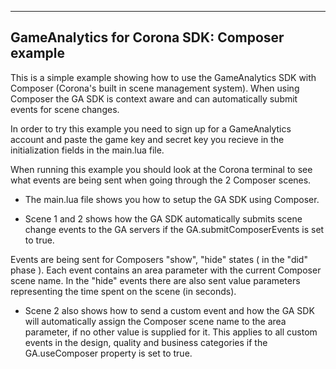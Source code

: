 
---------------------------------------------------------------------------------
GameAnalytics for Corona SDK: Composer example 
---------------------------------------------------------------------------------

This is a simple example showing how to use the GameAnalytics SDK with Composer (Corona's built in 
scene management system). When using Composer the GA SDK is context aware and can automatically
submit events for scene changes.

In order to try this example you need to sign up for a GameAnalytics account and paste the game 
key and secret key you recieve in the initialization fields in the main.lua file.

When running this example you should look at the Corona terminal to see what events are being 
sent when going through the 2 Composer scenes.

- The main.lua file shows you how to setup the GA SDK using Composer.

- Scene 1 and 2 shows how the GA SDK automatically submits scene change events to the GA servers
if the GA.submitComposerEvents is set to true.

Events are being sent for Composers "show", "hide" states ( in the "did" phase ). 
Each event contains an area parameter with the current Composer scene name. 
In the "hide" events there are also sent value parameters representing the time spent on the scene (in seconds).

- Scene 2 also shows how to send a custom event and how the GA SDK will automatically assign the Composer 
scene name to the area parameter, if no other value is supplied for it. This applies to all custom events 
in the design, quality and business categories if the GA.useComposer property is set to true.

